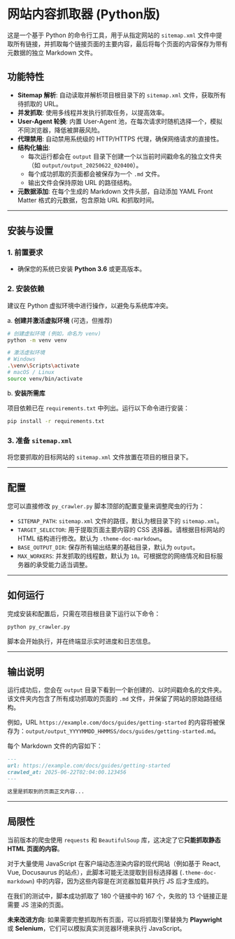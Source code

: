 # 网站内容抓取器 (Python版)

这是一个基于 Python 的命令行工具，用于从指定网站的 `sitemap.xml` 文件中提取所有链接，并抓取每个链接页面的主要内容，最后将每个页面的内容保存为带有元数据的独立 Markdown 文件。

## 功能特性

- **Sitemap 解析**: 自动读取并解析项目根目录下的 `sitemap.xml` 文件，获取所有待抓取的 URL。
- **并发抓取**: 使用多线程并发执行抓取任务，以提高效率。
- **User-Agent 轮换**: 内置 User-Agent 池，在每次请求时随机选择一个，模拟不同浏览器，降低被屏蔽风险。
- **代理禁用**: 自动禁用系统级的 HTTP/HTTPS 代理，确保网络请求的直接性。
- **结构化输出**:
    - 每次运行都会在 `output` 目录下创建一个以当前时间戳命名的独立文件夹（如 `output/output_20250622_020400`）。
    - 每个成功抓取的页面都会被保存为一个 `.md` 文件。
    - 输出文件会保持原始 URL 的路径结构。
- **元数据添加**: 在每个生成的 Markdown 文件头部，自动添加 YAML Front Matter 格式的元数据，包含原始 URL 和抓取时间。

---

## 安装与设置

### 1. 前置要求

- 确保您的系统已安装 **Python 3.6** 或更高版本。

### 2. 安装依赖

建议在 Python 虚拟环境中进行操作，以避免与系统库冲突。

a. **创建并激活虚拟环境** (可选，但推荐)

```bash
# 创建虚拟环境 (例如，命名为 venv)
python -m venv venv

# 激活虚拟环境
# Windows
.\venv\Scripts\activate
# macOS / Linux
source venv/bin/activate
```

b. **安装所需库**

项目依赖已在 `requirements.txt` 中列出。运行以下命令进行安装：

```bash
pip install -r requirements.txt
```

### 3. 准备 `sitemap.xml`

将您要抓取的目标网站的 `sitemap.xml` 文件放置在项目的根目录下。

---

## 配置

您可以直接修改 `py_crawler.py` 脚本顶部的配置变量来调整爬虫的行为：

- `SITEMAP_PATH`: `sitemap.xml` 文件的路径，默认为根目录下的 `sitemap.xml`。
- `TARGET_SELECTOR`: 用于提取页面主要内容的 CSS 选择器。请根据目标网站的 HTML 结构进行修改。默认为 `.theme-doc-markdown`。
- `BASE_OUTPUT_DIR`: 保存所有输出结果的基础目录，默认为 `output`。
- `MAX_WORKERS`: 并发抓取的线程数，默认为 `10`。可根据您的网络情况和目标服务器的承受能力适当调整。

---

## 如何运行

完成安装和配置后，只需在项目根目录下运行以下命令：

```bash
python py_crawler.py
```

脚本会开始执行，并在终端显示实时进度和日志信息。

---

## 输出说明

运行成功后，您会在 `output` 目录下看到一个新创建的、以时间戳命名的文件夹。该文件夹内包含了所有成功抓取的页面的 `.md` 文件，并保留了网站的原始路径结构。

例如，URL `https://example.com/docs/guides/getting-started` 的内容将被保存为：`output/output_YYYYMMDD_HHMMSS/docs/guides/getting-started.md`。

每个 Markdown 文件的内容如下：

```markdown
---
url: https://example.com/docs/guides/getting-started
crawled_at: 2025-06-22T02:04:00.123456
---

这里是抓取到的页面正文内容...
```

---

## 局限性

当前版本的爬虫使用 `requests` 和 `BeautifulSoup` 库，这决定了它**只能抓取静态 HTML 页面的内容**。

对于大量使用 JavaScript 在客户端动态渲染内容的现代网站（例如基于 React, Vue, Docusaurus 的站点），此脚本可能无法提取到目标选择器 (`.theme-doc-markdown`) 中的内容，因为这些内容是在浏览器加载并执行 JS 后才生成的。

在我们的测试中，脚本成功抓取了 180 个链接中的 167 个，失败的 13 个链接正是需要 JS 渲染的页面。

**未来改进方向**: 如果需要完整抓取所有页面，可以将抓取引擎替换为 **Playwright** 或 **Selenium**，它们可以模拟真实浏览器环境来执行 JavaScript。
